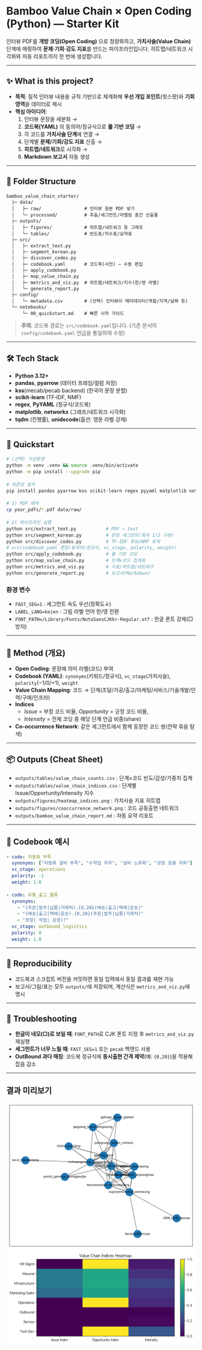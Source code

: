 # Bamboo Value Chain × Open Coding (Python) — Starter Kit

인터뷰 PDF를 **개방 코딩(Open Coding)** 으로 정량화하고, **가치사슬(Value Chain)** 단계에 매핑하여 **문제·기회·강도 지표**를 만드는 파이프라인입니다. 히트맵/네트워크 시각화와 자동 리포트까지 한 번에 생성합니다.

---

## ✨ What is this project?
- **목적**: 질적 인터뷰 내용을 규칙 기반으로 체계화해 **우선 개입 포인트**(핫스팟)와 **기회 영역**을 데이터로 제시
- **핵심 아이디어**: 
  1) 인터뷰 문장을 세분화 → 
  2) **코드북(YAML)** 의 동의어/정규식으로 **룰 기반 코딩** → 
  3) 각 코드를 **가치사슬 단계**에 연결 → 
  4) 단계별 **문제/기회/강도 지표** 산출 → 
  5) **히트맵/네트워크**로 시각화 → 
  6) **Markdown 보고서** 자동 생성

---

## 🧱 Folder Structure
```
bamboo_value_chain_starter/
  ├─ data/
  │   ├─ raw/                # 인터뷰 원본 PDF 넣기
  │   └─ processed/          # 추출/세그먼트/라벨링 중간 산출물
  ├─ outputs/
  │   ├─ figures/            # 히트맵/네트워크 등 그래프
  │   └─ tables/             # 빈도표/지수표/요약표
  ├─ src/
  │   ├─ extract_text.py
  │   ├─ segment_korean.py
  │   ├─ discover_codes.py
  │   ├─ codebook.yaml       # 코드북(사전) — 수동 편집
  │   ├─ apply_codebook.py
  │   ├─ map_value_chain.py
  │   ├─ metrics_and_viz.py  # 히트맵/네트워크/지수(한/영 라벨)
  │   └─ generate_report.py
  ├─ config/
  │   └─ metadata.csv        # (선택) 인터뷰이 메타데이터(역할/지역/날짜 등)
  └─ notebooks/
      └─ 00_quickstart.md    # 빠른 시작 가이드
```

> **주의**: 코드북 경로는 `src/codebook.yaml`입니다. (기존 문서의 `config/codebook.yaml` 언급을 통일하여 수정)

---

## 🛠 Tech Stack
- **Python 3.12+**
- **pandas**, **pyarrow** (데이터 프레임/컬럼 저장)
- **kss**(mecab/pecab backend) (한국어 문장 분할)
- **scikit-learn** (TF‑IDF, NMF)
- **regex**, **PyYAML** (정규식/코드북)
- **matplotlib**, **networkx** (그래프/네트워크 시각화)
- **tqdm** (진행률), **unidecode**(옵션: 영문 라벨 강제)

---

## 🚀 Quickstart
```bash
# (선택) 가상환경
python -m venv .venv && source .venv/bin/activate
python -m pip install --upgrade pip

# 의존성 설치
pip install pandas pyarrow kss scikit-learn regex pyyaml matplotlib networkx tqdm unidecode

# 1) PDF 배치
cp your_pdfs/*.pdf data/raw/

# 2) 파이프라인 실행
python src/extract_text.py           # PDF → text
python src/segment_korean.py         # 문장 세그먼트(화자 1/2 구분)
python src/discover_codes.py         # TF-IDF 후보/NMF 토픽
# src/codebook.yaml 편집(동의어/정규식, vc_stage, polarity, weight)
python src/apply_codebook.py         # 룰 기반 코딩
python src/map_value_chain.py        # 단계×코드 집계표
python src/metrics_and_viz.py        # 지표/히트맵/네트워크
python src/generate_report.py        # 보고서(Markdown)
```

### 환경 변수
- `FAST_SEG=1` : 세그먼트 속도 우선(정확도↓)
- `LABEL_LANG=ko|en` : 그림 라벨 언어 한/영 전환
- `FONT_PATH=/Library/Fonts/NotoSansCJKkr-Regular.otf` : 한글 폰트 강제(□ 방지)

---

## 🧩 Method (개요)
- **Open Coding**: 문장에 의미 라벨(코드) 부여
- **Codebook (YAML)**: `synonyms`(키워드/정규식), `vc_stage`(가치사슬), `polarity`(−1/0/+1), `weight`
- **Value Chain Mapping**: 코드 → 단계(조달/가공/출고/마케팅/서비스/기술개발/인력/구매/인프라)
- **Indices**
  - *Issue* = 부정 코드 비율, *Opportunity* = 긍정 코드 비율,
  - *Intensity* = 전체 코딩 중 해당 단계 언급 비중(share)
- **Co-occurrence Network**: 같은 세그먼트에서 함께 등장한 코드 쌍(전략 묶음 탐색)

---

## 📦 Outputs (Cheat Sheet)
- `outputs/tables/value_chain_counts.csv` : 단계×코드 빈도/감성/가중치 집계
- `outputs/tables/value_chain_indices.csv` : 단계별 Issue/Opportunity/Intensity 지수
- `outputs/figures/heatmap_indices.png` : 가치사슬 지표 히트맵
- `outputs/figures/cooccurrence_network.png` : 코드 공동출현 네트워크
- `outputs/bamboo_value_chain_report.md` : 자동 요약 리포트

---

## 🔧 Codebook 예시
```yaml
- code: 자동화_부족
  synonyms: ["자동화 설비 부족", "수작업 위주", "설비 노후화", "공정 효율 저하"]
  vc_stage: operations
  polarity: -1
  weight: 1.0

- code: 유통_출고_물류
  synonyms:
    - "(주문|발주|납품|거래처).{0,20}(배송|출고|택배|운송)"
    - "(배송|출고|택배|운송).{0,20}(주문|발주|납품|거래처)"
    - "포장( 작업| 공정)?"
  vc_stage: outbound_logistics
  polarity: 0
  weight: 1.0
```

---

## 🧪 Reproducibility
- 코드북과 스크립트 버전을 커밋하면 동일 입력에서 동일 결과를 재현 가능
- 보고서/그림/표는 모두 `outputs/`에 저장되며, 계산식은 `metrics_and_viz.py`에 명시

---

## 🐞 Troubleshooting
- **한글이 네모(□)로 보일 때**: `FONT_PATH`로 CJK 폰트 지정 후 `metrics_and_viz.py` 재실행
- **세그먼트가 너무 느릴 때**: `FAST_SEG=1` 또는 `pecab` 백엔드 사용
- **OutBound 과다 매칭**: 코드북 정규식에 **동시출현 간격 제약**(예: `{0,20}`)을 적용해 잡음 감소


---

## 결과 미리보기
![cooccurrence_network.png](outputs/figures/cooccurrence_network.png)
![heatmap_indices.png](outputs/figures/heatmap_indices.png)
